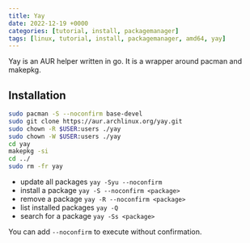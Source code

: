 ```yaml
---
title: Yay
date: 2022-12-19 +0000
categories: [tutorial, install, packagemanager]
tags: [linux, tutorial, install, packagemanager, amd64, yay]
---
```


Yay is an AUR helper written in go. It is a wrapper around pacman and makepkg.

## Installation

```bash
sudo pacman -S --noconfirm base-devel
sudo git clone https://aur.archlinux.org/yay.git
sudo chown -R $USER:users ./yay
sudo chown -W $USER:users ./yay
cd yay
makepkg -si
cd ../
sudo rm -fr yay
```

* update all packages `yay -Syu --noconfirm`
* install a package `yay -S --noconfirm <package>`
* remove a package `yay -R --noconfirm <package>`
* list installed packages `yay -Q`
* search for a package `yay -Ss <package>`

You can add `--noconfirm` to execute without confirmation.

